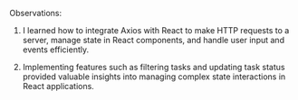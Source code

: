 Observations:

1.  I learned how to integrate Axios with React to make HTTP requests to a server, manage state in React components, and handle user input and events efficiently. 

2. Implementing features such as filtering tasks and updating task status provided valuable insights into managing complex state interactions in React applications.